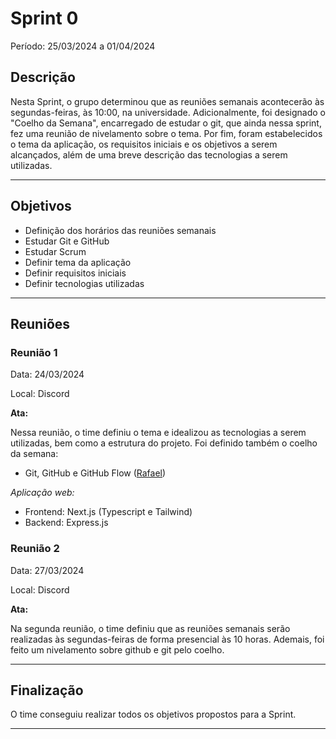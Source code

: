 # Sprint 0

Período: 25/03/2024 a 01/04/2024

## Descrição

Nesta Sprint, o grupo determinou que as reuniões semanais acontecerão às segundas-feiras, às 10:00, na universidade. Adicionalmente, foi designado o "Coelho da Semana", encarregado de estudar o git, que ainda nessa sprint, fez uma reunião de nivelamento sobre o tema. Por fim, foram estabelecidos o tema da aplicação, os requisitos iniciais e os objetivos a serem alcançados, além de uma breve descrição das tecnologias a serem utilizadas. 

---

## Objetivos

- Definição dos horários das reuniões semanais
- Estudar Git e GitHub
- Estudar Scrum
- Definir tema da aplicação
- Definir requisitos iniciais
- Definir tecnologias utilizadas

---

## Reuniões

### Reunião 1

Data: 24/03/2024

Local: Discord

**Ata:**

Nessa reunião, o time definiu o tema e idealizou as tecnologias a serem utilizadas, bem como a estrutura do projeto. Foi definido também o coelho da semana:

- Git, GitHub e GitHub Flow ([Rafael](https://github.com/rafgpereira))

*Aplicação web:*
 - Frontend: Next.js (Typescript e Tailwind)
 - Backend: Express.js



### Reunião 2

Data: 27/03/2024

Local: Discord

**Ata:**

Na segunda reunião, o time definiu que as reuniões semanais serão realizadas às segundas-feiras de forma presencial às 10 horas. Ademais, foi feito um nivelamento sobre github e git pelo coelho.

---

## Finalização

O time conseguiu realizar todos os objetivos propostos para a Sprint.

---
